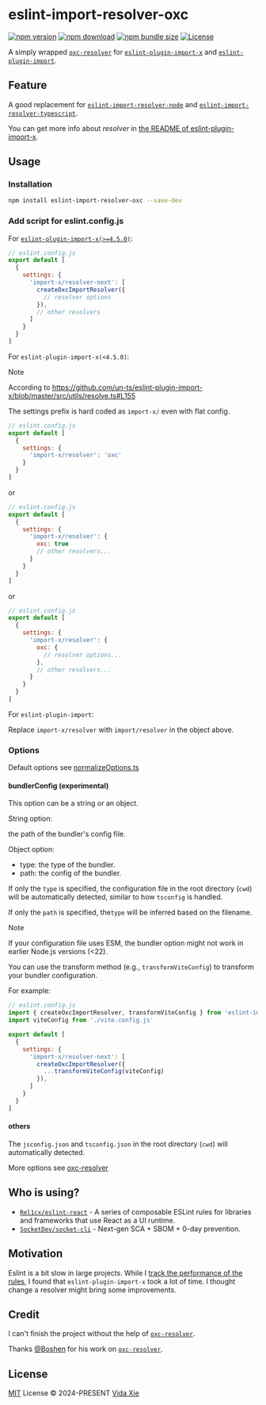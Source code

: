# eslint-import-resolver-oxc

[![npm version][npm-version-src]][npm-url]
[![npm download][npm-download-src]][npm-url]
[![npm bundle size][npm-bundle-size-src]][npm-url]
[![License][license-src]][license-url]

A simply wrapped [`oxc-resolver`](https://github.com/oxc-project/oxc-resolver) for [`eslint-plugin-import-x`](https://github.com/un-ts/eslint-plugin-import-x) and [`eslint-plugin-import`](https://github.com/import-js/eslint-plugin-import).

## Feature

A good replacement for [`eslint-import-resolver-node`](https://github.com/import-js/eslint-plugin-import/tree/main/resolvers/node#readme) and [`eslint-import-resolver-typescript`](https://github.com/import-js/eslint-import-resolver-typescript).

You can get more info about _resolver_ in [the README of eslint-plugin-import-x](https://github.com/un-ts/eslint-plugin-import-x?tab=readme-ov-file#resolvers).

## Usage

### Installation

```bash
npm install eslint-import-resolver-oxc --save-dev
```

### Add script for eslint.config.js

For [`eslint-plugin-import-x(>=4.5.0)`](https://github.com/un-ts/eslint-plugin-import-x/releases/tag/v4.5.0):
```js
// eslint.config.js
export default [
  {
    settings: {
      'import-x/resolver-next': [
        createOxcImportResolver({
          // resolver options
        }),
        // other resolvers
      ]
    }
  }
]
```

For `eslint-plugin-import-x(<4.5.0)`:

> [!NOTE]
>
> According to https://github.com/un-ts/eslint-plugin-import-x/blob/master/src/utils/resolve.ts#L155
>
> The settings prefix is hard coded as `import-x/` even with flat config.

```js
// eslint.config.js
export default [
  {
    settings: {
      'import-x/resolver': 'oxc'
    }
  }
]
```
or
```js
// eslint.config.js
export default [
  {
    settings: {
      'import-x/resolver': {
        oxc: true
        // other resolvers...
      }
    }
  }
]
```
or
```js
// eslint.config.js
export default [
  {
    settings: {
      'import-x/resolver': {
        oxc: {
          // resolver options...
        },
        // other resolvers...
      }
    }
  }
]
```

For `eslint-plugin-import`:

Replace `import-x/resolver` with `import/resolver` in the object above.

### Options

Default options see [normalizeOptions.ts](./src/normalizeOptions.ts)

#### bundlerConfig (experimental)

This option can be a string or an object.

String option:

the path of the bundler's config file.

Object option:

- type: the type of the bundler.
- path: the config of the bundler.

If only the `type` is specified, the configuration file in the root directory (`cwd`) will be automatically detected, similar to how `tsconfig` is handled.

If only the `path` is specified, the`type` will be inferred based on the filename.

> [!NOTE]
>
> If your configuration file uses ESM, the bundler option might not work in earlier Node.js versions (<22).
>
> You can use the transform method (e.g., `transformViteConfig`) to transform your bundler configuration.
>
> For example:

``` js
// eslint.config.js
import { createOxcImportResolver, transformViteConfig } from 'eslint-import-resolver-oxc'
import viteConfig from './vite.config.js'

export default [
  {
    settings: {
      'import-x/resolver-next': [
        createOxcImportResolver({
          ...transformViteConfig(viteConfig)
        }),
      ]
    }
  }
]
```

#### others

The `jsconfig.json` and `tsconfig.json` in the root directory (`cwd`) will automatically detected.

More options see [oxc-resolver](https://github.com/oxc-project/oxc-resolver?tab=readme-ov-file#options)

## Who is using?

- [`Rel1cx/eslint-react`](https://github.com/Rel1cx/eslint-react) - A series of composable ESLint rules for libraries and frameworks that use React as a UI runtime.
- [`SocketDev/socket-cli`](https://github.com/SocketDev/socket-cli) - Next-gen SCA + SBOM + 0-day prevention.

## Motivation

Eslint is a bit slow in large projects. While I [track the performance of the rules](https://eslint.org/docs/latest/extend/custom-rules#profile-rule-performance), I found that `eslint-plugin-import-x` took a lot of time. I thought change a resolver might bring some improvements.

## Credit

I can't finish the project without the help of [`oxc-resolver`](https://github.com/oxc-project/oxc-resolver).

Thanks [@Boshen](https://github.com/Boshen) for his work on [`oxc-resolver`](https://github.com/oxc-project/oxc-resolver).

## License

[MIT](./LICENSE) License &copy; 2024-PRESENT [Vida Xie](https://github.com/9romise)

[npm-version-src]: https://img.shields.io/npm/v/eslint-import-resolver-oxc?color=91ede9
[npm-download-src]: https://img.shields.io/npm/dm/eslint-import-resolver-oxc?color=91ede9
[npm-bundle-size-src]: https://img.shields.io/npm/unpacked-size/eslint-import-resolver-oxc?color=91ede9
[npm-url]: https://npmjs.com/package/eslint-import-resolver-oxc
[license-src]: https://img.shields.io/npm/l/eslint-import-resolver-oxc?color=91ede9
[license-url]: https://opensource.org/licenses/MIT
[oxc-resolver-link]: [`oxc-resolver`](https://github.com/oxc-project/oxc-resolver)
